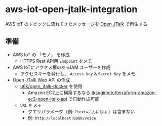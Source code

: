 # aws-iot-open-jtalk-integration
AWS IoT のトピックに流れてきたメッセージを [Open JTalk](http://open-jtalk.sourceforge.net/) で再生する

## 準備
* AWS IoT の 「モノ」 を作成
    * HTTPS Rest API用 `Endpoint` をメモ
* AWS IoTにアクセス権のあるIAM ユーザーを作成
    * アクセスキーを発行し、 `Access key` & `Secret Key` をメモ
* Open JTalk Web API の作成
    * [u6k/open_jtalk-docker](https://github.com/u6k/open_jtalk-docker "https://github.com/u6k/open_jtalk-docker") を使用
        * Amazon EC2上に構築するなら [tksugimoto/terraform-amazon-ec2-open-jtalk-api](https://github.com/tksugimoto/terraform-amazon-ec2-open-jtalk-api) で自動作成可能
    * `URL` をメモ
        * クエリパラメータ（例: `?text=こんにちは` ）は含まない
        * 例: `http://localhost:8080/voice`
